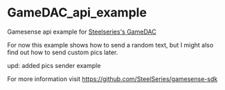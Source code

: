 # GameDAC_api_example
Gamesense api example for [Steelseries's GameDAC](http://steelseries.com/gaming-accessories/gamedac)

For now this example shows how to send a random text, but I might also find out how to send custom pics later.

upd: added pics sender example

For more information visit https://github.com/SteelSeries/gamesense-sdk
